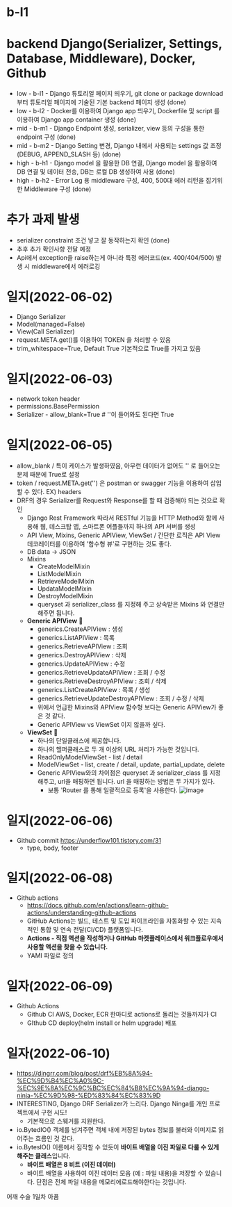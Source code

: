 # b-l1

# backend Django(Serializer, Settings, Database, Middleware), Docker, Github
- low - b-l1 - Django 튜토리얼 페이지 띄우기, git clone or package download 부터 튜토리얼 페이지에 기술된 기본 backend 페이지 생성 (done) <br/>
- low - b-l2 - Docker를 이용하여 Django app 띄우기, Dockerfile 및 script 를 이용하여 Django app container 생성 (done) <br/>
- mid - b-m1 - Django Endpoint 생성, serializer, view 등의 구성을 통한 endpoint 구성 (done) <br/>
- mid - b-m2 - Django Setting 변경, Django 내에서 사용되는 settings 값 조정(DEBUG, APPEND_SLASH 등) (done) <br/>
- high - b-h1 - Django model 을 활용한 DB 연결, Django model 을 활용하여 DB 연결 및 데이터 전송, DB는 로컬 DB 생성하여 사용 (done) <br/>
- high - b-h2 - Error Log 용 middleware 구성, 400, 500대 에러 리턴을 잡기위한 Middleware 구성 (done) <br/>

# 추가 과제 발생

* serializer constraint 조건 넣고 잘 동작하는지 확인 (done)
* 추후 추가 확인사항 전달 예정
* Api에서 exception을 raise하는게 아니라 특정 에러코드(ex. 400/404/500) 발생 시 middleware에서 에러로깅

# 일지(2022-06-02)

* Django Serializer 
* Model(managed=False) 
* View(Call Serializer)
* request.META.get()를 이용하여 TOKEN 을 처리할 수 있음
* trim_whitespace=True, Default True 기본적으로 True를 가지고 있음

# 일지(2022-06-03)

* network token header
* permissions.BasePermission
* Serializer - allow_blank=True  # ''이 들어와도 된다면 True

# 일지(2022-06-05)

* allow_blank / 특이 케이스가 발생하였음, 아무런 데이터가 없어도 '' 로 들어오는 문제 때문에 True로 설정
* token / request.META.get('') 은 postman or swagger 기능을 이용하여 삽입할 수 있다. EX) headers
* DRF의 경우 Serializer를 Request와 Response를 할 때 검증해야 되는 것으로 확인
  * Django Rest Framework 따라서 RESTful 기능을 HTTP Method와 함께 사용해 웹, 데스크탑 앱, 스마트폰 어플들까지 하나의 API 서버를 생성
  * API View, Mixins, Generic APIView, ViewSet / 간단한 로직은 API View 데코레이터를 이용하여 '함수형 뷰'로 구현하는 것도 좋다.
  * DB data -> JSON 
  * Mixins
    * CreateModelMixin
    * ListModelMixin
    * RetrieveModelMixin
    * UpdataModelMixin
    * DestroyModelMixin
    * queryset 과 serializer_class 를 지정해 주고 상속받은 Mixins 와 연결만 해주면 됩니다.
  * **Generic APIView** &#x1F34E;
    * generics.CreateAPIView : 생성
    * generics.ListAPIView : 목록
    * generics.RetrieveAPIView : 조회
    * generics.DestroyAPIView : 삭제
    * generics.UpdateAPIView : 수정
    * generics.RetrieveUpdateAPIView : 조회 / 수정
    * generics.RetrieveDestroyAPIView : 조회 / 삭제
    * generics.ListCreateAPIView : 목록 / 생성
    * generics.RetrieveUpdateDestroyAPIView : 조회 / 수정 / 삭제
    * 위에서 언급한 Mixins와 APIView 함수형 보다는 Generic APIView가 좋은 것 같다.
    * Generic APIView vs ViewSet 이지 않을까 싶다.
  * **ViewSet** &#x1F34E;
    * 하나의 단일클래스에 제공합니다.
    * 하나의 헬퍼클래스로 두 개 이상의 URL 처리가 가능한 것입니다.
    * ReadOnlyModelViewSet - list / detail
    * ModelViewSet - list, create / detail, update, partial_update, delete
    * Generic APIView와의 차이점은 queryset 과 serializer_class 를 지정해주고, url을 매핑하면 됩니다. url 을 매핑하는 방법은 두 가지가 있다.
      * 보통 'Router 를 통해 일괄적으로 등록'을 사용한다. 
![image](https://user-images.githubusercontent.com/47213853/172044072-25f41057-963f-43d5-bdb8-4e7a72537622.png)

# 일지(2022-06-06)

* Github commit https://underflow101.tistory.com/31
  * type, body, footer

# 일지(2022-06-08)

* Github actions
  * https://docs.github.com/en/actions/learn-github-actions/understanding-github-actions 
  * GitHub Actions는 빌드, 테스트 및 도입 파이프라인을 자동화할 수 있는 지속적인 통합 및 연속 전달(CI/CD) 플랫폼입니다.
  * **Actions - 직접 액션을 작성하거나 GitHub 마켓플레이스에서 워크플로우에서 사용할 액션을 찾을 수 있습니다.**
  * YAMI 파일로 정의

# 일자(2022-06-09)

* Github Actions
  * Github CI AWS, Docker, ECR 한마디로 actions로 돌리는 것들까지가 CI
  * GIthub CD deploy(helm install or helm upgrade) 배포

# 일자(2022-06-10)

* https://dingrr.com/blog/post/drf%EB%8A%94-%EC%9D%B4%EC%A0%9C-%EC%9E%8A%EC%9C%BC%EC%84%B8%EC%9A%94-django-ninja-%EC%9D%98-%ED%83%84%EC%83%9D
* INTERESTING, Django DRF Serializer가 느리다. Django Ninga를 개인 프로젝트에서 구현 시도!
  * 기본적으로 스웨거를 지원한다.
* io.BytedIO() 객체를 넘겨주면 객체 내에 저장된 bytes 정보를 불러와 이미지로 읽어주는 흐름인 것 같다.
* io.BytesIO() 이름에서 짐작할 수 있듯이 **바이트 배열을 이진 파일로 다룰 수 있게 해주는 클래스**입니다.
  * **바이트 배열은 8 비트 (이진 데이터)**
  * 바이트 배열을 사용하여 이진 데이터 모음 (예 : 파일 내용)을 저장할 수 있습니다. 단점은 전체 파일 내용을 메모리에로드해야한다는 것입니다.

어깨 수술 1일차 아픔 
